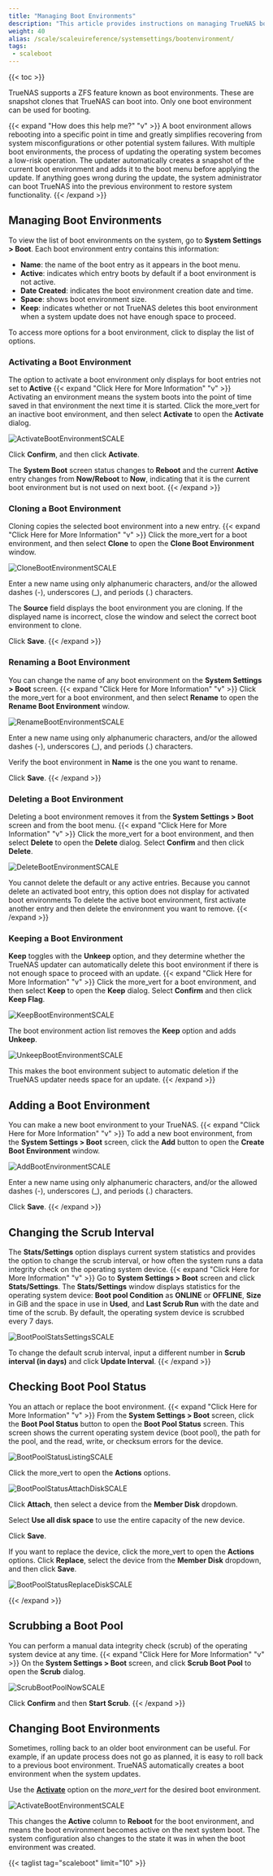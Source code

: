 ```yaml
---
title: "Managing Boot Environments"
description: "This article provides instructions on managing TrueNAS boot environments."
weight: 40
alias: /scale/scaleuireference/systemsettings/bootenvironment/
tags:
 - scaleboot
---
```


{{< toc >}}

TrueNAS supports a ZFS feature known as boot environments. These are snapshot clones that TrueNAS can boot into. Only one boot environment can be used for booting.

{{< expand "How does this help me?" "v" >}}
A boot environment allows rebooting into a specific point in time and greatly simplifies recovering from system misconfigurations or other potential system failures.
With multiple boot environments, the process of updating the operating system becomes a low-risk operation.
The updater automatically creates a snapshot of the current boot environment and adds it to the boot menu before applying the update.
If anything goes wrong during the update, the system administrator can boot TrueNAS into the previous environment to restore system functionality.
{{< /expand >}}

## Managing Boot Environments

To view the list of boot environments on the system, go to **System Settings > Boot**. Each boot environment entry contains this information:

* **Name**: the name of the boot entry as it appears in the boot menu.
* **Active**: indicates which entry boots by default if a boot environment is not active.
* **Date Created**: indicates the boot environment creation date and time.
* **Space**: shows boot environment size.
* **Keep**: indicates whether or not TrueNAS deletes this boot environment when a system update does not have enough space to proceed.

To access more options for a boot environment, click  <i class="fa fa-ellipsis-v" aria-hidden="true" title="Options"></i> to display the list of options.
### Activating a Boot Environment
The option to activate a boot environment only displays for boot entries not set to **Active**
{{< expand "Click Here for More Information" "v" >}}
Activating an environment means the system boots into the point of time saved in that environment the next time it is started.
Click the <span class="material-icons">more_vert</span> for an inactive boot environment, and then select **Activate** to open the **Activate** dialog.

![ActivateBootEnvironmentSCALE](/images/SCALE/22.12/ActivateBootEnvironmentSCALE.png "Activate Boot Environment") 

Click **Confirm**, and then click **Activate**. 

The **System Boot** screen status changes to **Reboot** and the current **Active** entry changes from **Now/Reboot** to **Now**, indicating that it is the current boot environment but is not used on next boot.
{{< /expand >}}

### Cloning a Boot Environment
Cloning copies the selected boot environment into a new entry.
{{< expand "Click Here for More Information" "v" >}}
Click the <span class="material-icons">more_vert</span> for a boot environment, and then select **Clone** to open the **Clone Boot Environment** window.

![CloneBootEnvironmentSCALE](/images/SCALE/22.12/CloneBootEnvironmentSCALE.png "Clone Boot Environment")

Enter a new name using only alphanumeric characters, and/or the allowed dashes (-), underscores (_), and periods (.) characters.

The **Source** field displays the boot environment you are cloning. If the displayed name is incorrect, close the window and select the correct boot environment to clone.

Click **Save**. 
{{< /expand >}}

### Renaming a Boot Environment
You can change the name of any boot environment on the **System Settings > Boot** screen.
{{< expand "Click Here for More Information" "v" >}}
Click the <span class="material-icons">more_vert</span> for a boot environment, and then select **Rename** to open the **Rename Boot Environment** window.

![RenameBootEnvironmentSCALE](/images/SCALE/22.12/RenameBootEnvironmentSCALE.png "Rename Boot Environment")

Enter a new name using only alphanumeric characters, and/or the allowed dashes (-), underscores (_), and periods (.) characters.

Verify the boot environment in **Name** is the one you want to rename.

Click **Save**.
{{< /expand >}}

### Deleting a Boot Environment
Deleting a boot environment removes it from the **System Settings > Boot** screen and from the boot menu.
{{< expand "Click Here for More Information" "v" >}}
Click the <span class="material-icons">more_vert</span> for a boot environment, and then select **Delete** to open the **Delete** dialog.
Select **Confirm** and then click **Delete**.

![DeleteBootEnvironmentSCALE](/images/SCALE/22.12/DeleteBootEnvironmentSCALE.png "Delete Boot Environment") 

You cannot delete the default or any active entries. 
Because you cannot delete an activated boot entry, this option does not display for activated boot environments
To delete the active boot environment, first activate another entry and then delete the environment you want to remove.
{{< /expand >}}

### Keeping a Boot Environment
**Keep** toggles with the **Unkeep** option, and they determine whether the TrueNAS updater can automatically delete this boot environment if there is not enough space to proceed with an update.
{{< expand "Click Here for More Information" "v" >}}
Click the <span class="material-icons">more_vert</span> for a boot environment, and then select **Keep** to open the **Keep** dialog.
Select **Confirm** and then click **Keep Flag**.

![KeepBootEnvironmentSCALE](/images/SCALE/22.12/KeepBootEnvironmentSCALE.png "Keep Boot Environment")

The boot environment action list removes the **Keep** option and adds **Unkeep**. 

![UnkeepBootEnvironmentSCALE](/images/SCALE/22.12/UnkeepBootEnvironmentSCALE.png "Unkeep Boot Environment")

This makes the boot environment subject to automatic deletion if the TrueNAS updater needs space for an update.
{{< /expand >}}

## Adding a Boot Environment
You can make a new boot environment to your TrueNAS.
{{< expand "Click Here for More Information" "v" >}}
To add a new boot environment, from the **System Settings > Boot** screen, click the **Add** button to open the **Create Boot Environment** window.

![AddBootEnvironmentSCALE](/images/SCALE/22.12/AddBootEnvironmentSCALE.png "Create Boot Environment") 

Enter a new name using only alphanumeric characters, and/or the allowed dashes (-), underscores (_), and periods (.) characters.

Click **Save**.
{{< /expand >}}

## Changing the Scrub Interval
The **Stats/Settings** option displays current system statistics and provides the option to change the scrub interval, or how often the system runs a data integrity check on the operating system device.
{{< expand "Click Here for More Information" "v" >}}
Go to **System Settings > Boot** screen and click **Stats/Settings**. 
The **Stats/Settings** window displays statistics for the operating system device: **Boot pool Condition** as **ONLINE** or **OFFLINE**, **Size** in GiB and the space in use in **Used**, and **Last Scrub Run** with the date and time of the scrub. 
By default, the operating system device is scrubbed every 7 days.

![BootPoolStatsSettingsSCALE](/images/SCALE/22.12/BootPoolStatsSettingsSCALE.png "Boot Environment Stats/Settings")

To change the default scrub interval, input a different number in **Scrub interval (in days)** and click **Update Interval**.
{{< /expand >}}

## Checking Boot Pool Status
You an attach or replace the boot environment.
{{< expand "Click Here for More Information" "v" >}}
From the **System Settings > Boot** screen, click the **Boot Pool Status** button to open the **Boot Pool Status** screen. This screen shows the current operating system device (boot pool), the path for the pool, and the read, write, or checksum errors for the device. 

![BootPoolStatusListingSCALE](/images/SCALE/22.12/BootPoolStatusListingSCALE.png "Boot Pool Status")

Click the <span class="material-icons">more_vert</span> to open the **Actions** options. 

![BootPoolStatusAttachDiskSCALE](/images/SCALE/22.12/BootPoolStatusAttachDiskSCALE.png "Boot Pool Status") 

Click **Attach**, then select a device from the **Member Disk** dropdown. 

Select **Use all disk space** to use the entire capacity of the new device.

Click **Save**.

If you want to replace the device, click the <span class="material-icons">more_vert</span> to open the **Actions** options. Click **Replace**, select the device from the **Member Disk** dropdown, and then click **Save**. 

![BootPoolStatusReplaceDiskSCALE](/images/SCALE/22.12/BootPoolStatusReplaceDiskSCALE.png "Boot Pool Status") 

{{< /expand >}}

## Scrubbing a Boot Pool
You can perform a manual data integrity check (scrub) of the operating system device at any time.
{{< expand "Click Here for More Information" "v" >}}
On the **System Settings > Boot** screen, and click **Scrub Boot Pool** to open the **Scrub** dialog.

![ScrubBootPoolNowSCALE](/images/SCALE/22.12/ScrubBootPoolNowSCALE.png "Boot Pool Scrub")

Click **Confirm** and then **Start Scrub**.
{{< /expand >}}

## Changing Boot Environments

Sometimes, rolling back to an older boot environment can be useful.
For example, if an update process does not go as planned, it is easy to roll back to a previous boot environment.
TrueNAS automatically creates a boot environment when the system updates.

Use the **[Activate](#activating-a-boot-environment)** option on the <i class="material-icons" aria-hidden="true" title="Options">more_vert</i> for the desired boot environment.

![ActivateBootEnvironmentSCALE](/images/SCALE/22.12/ActivateBootEnvironmentSCALE.png "Activate a Boot Environment")

This changes the **Active** column to **Reboot** for the boot environment, and means the boot environment becomes active on the next system boot.
The system configuration also changes to the state it was in when the boot environment was created.

{{< taglist tag="scaleboot" limit="10" >}}